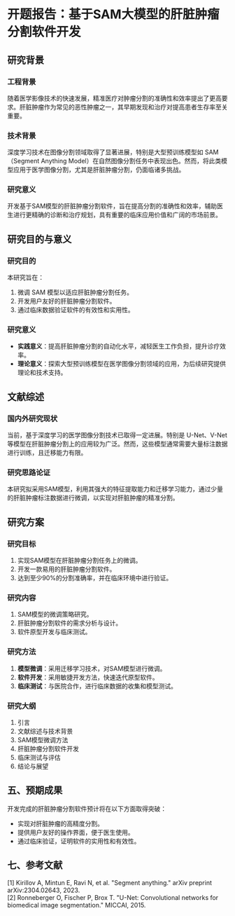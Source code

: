 # 开题报告：基于SAM大模型的肝脏肿瘤分割软件开发

## 研究背景

### 工程背景
随着医学影像技术的快速发展，精准医疗对肿瘤分割的准确性和效率提出了更高要求。肝脏肿瘤作为常见的恶性肿瘤之一，其早期发现和治疗对提高患者生存率至关重要。

### 技术背景
深度学习技术在图像分割领域取得了显著进展，特别是大型预训练模型如 SAM（Segment Anything Model）在自然图像分割任务中表现出色。然而，将此类模型应用于医学图像分割，尤其是肝脏肿瘤分割，仍面临诸多挑战。

### 研究意义
开发基于SAM模型的肝脏肿瘤分割软件，旨在提高分割的准确性和效率，辅助医生进行更精确的诊断和治疗规划，具有重要的临床应用价值和广阔的市场前景。

## 研究目的与意义

### 研究目的
本研究旨在：
1. 微调 SAM 模型以适应肝脏肿瘤分割任务。
2. 开发用户友好的肝脏肿瘤分割软件。
3. 通过临床数据验证软件的有效性和实用性。

### 研究意义
- **实践意义**：提高肝脏肿瘤分割的自动化水平，减轻医生工作负担，提升诊疗效率。
- **理论意义**：探索大型预训练模型在医学图像分割领域的应用，为后续研究提供理论和技术支持。

## 文献综述

### 国内外研究现状
当前，基于深度学习的医学图像分割技术已取得一定进展。特别是 U-Net、V-Net 等模型在肝脏肿瘤分割上的应用较为广泛。然而，这些模型通常需要大量标注数据进行训练，且迁移能力有限。

### 研究思路论证
本研究拟采用SAM模型，利用其强大的特征提取能力和迁移学习能力，通过少量的肝脏肿瘤标注数据进行微调，以实现对肝脏肿瘤的精准分割。

## 研究方案

### 研究目标
1. 实现SAM模型在肝脏肿瘤分割任务上的微调。
2. 开发一款易用的肝脏肿瘤分割软件。
3. 达到至少90%的分割准确率，并在临床环境中进行验证。

### 研究内容
1. SAM模型的微调策略研究。
2. 肝脏肿瘤分割软件的需求分析与设计。
3. 软件原型开发与临床测试。

### 研究方法
1. **模型微调**：采用迁移学习技术，对SAM模型进行微调。
2. **软件开发**：采用敏捷开发方法，快速迭代原型软件。
3. **临床测试**：与医院合作，进行临床数据的收集和模型测试。

### 研究大纲
1. 引言
2. 文献综述与技术背景
3. SAM模型微调方法
4. 肝脏肿瘤分割软件开发
5. 临床测试与评估
6. 结论与展望

## 五、预期成果

开发完成的肝脏肿瘤分割软件预计将在以下方面取得突破：
- 实现对肝脏肿瘤的高精度分割。
- 提供用户友好的操作界面，便于医生使用。
- 通过临床验证，证明软件的实用性和有效性。

## 七、参考文献

[1] Kirillov A, Mintun E, Ravi N, et al. "Segment anything." arXiv preprint arXiv:2304.02643, 2023.  
[2] Ronneberger O, Fischer P, Brox T. "U-Net: Convolutional networks for biomedical image segmentation." MICCAI, 2015.  
